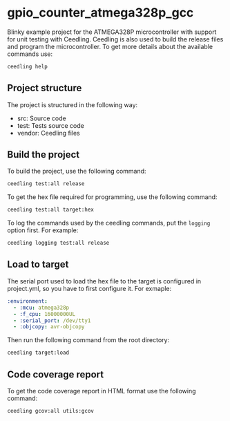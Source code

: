 # gpio_counter_atmega328p_gcc

Blinky example project for the ATMEGA328P microcontroller with support for 
unit testing with Ceedling. Ceedling is also used to build the release files
and program the microcontroller. To get more details about the available 
commands use:

```bash
ceedling help
```

## Project structure

The project is structured in the following way:

* src: Source code
* test: Tests source code
* vendor: Ceedling files

## Build the project

To build the project, use the following command:

```bash
ceedling test:all release
```

To get the hex file required for programming, use the following command:

```bash
ceedling test:all target:hex
```

To log the commands used by the ceedling commands, put the `logging` option
first. For example:

```bash
ceedling logging test:all release
```

## Load to target

The serial port used to load the hex file to the target is configured in 
project.yml, so you have to first configure it. For exmaple:

```yml
:environment:
  - :mcu: atmega328p
  - :f_cpu: 16000000UL
  - :serial_port: /dev/tty1
  - :objcopy: avr-objcopy
```

Then run the following command from the root directory:

```bash
ceedling target:load
```

## Code coverage report

To get the code coverage report in HTML format use the following command:

```bash
ceedling gcov:all utils:gcov
```